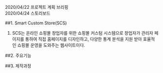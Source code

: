 2020/04/22 프로젝트 계획 브리핑    
2020/04/24 스토리보드 

##1. Smart Custom Store(SCS)
1. SCS는 온라인 쇼핑몰 창업자를 위한 쇼핑몰 커스텀 시스템으로 창업자가 관리자 페이지를 통하여 직접 홈페이지를 디자인하고, 다양한 통계 분석을 지원 받아 효율적인 쇼핑몰 운영을 도와주는 웹사이트이다.

##2. 주요기능

##3. 제작과정

